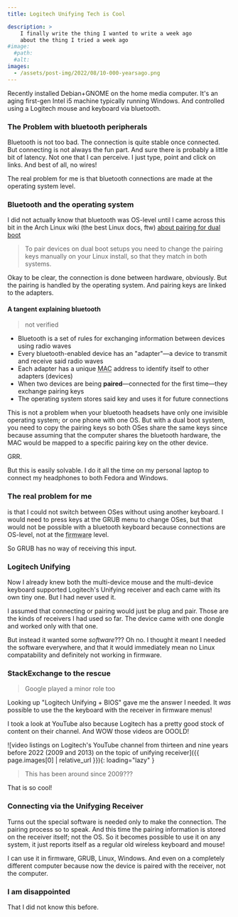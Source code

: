 ```yaml
---
title: Logitech Unifying Tech is Cool

description: >
    I finally write the thing I wanted to write a week ago
    about the thing I tried a week ago
#image:
  #path:
  #alt:
images:
  - /assets/post-img/2022/08/10-000-yearsago.png
---
```


Recently installed Debian+GNOME on the home media computer.
It's an aging first-gen Intel i5 machine typically running Windows.
And controlled using a Logitech mouse and keyboard via bluetooth.

### The Problem with bluetooth peripherals

Bluetooth is not too bad. The connection is quite stable once
connected. But connecting is not always the fun part. And sure
there is probably a little bit of latency. Not one that I can
perceive. I just type, point and click on links. And best of
all, no wires!

The real problem for me is that bluetooth connections are made
at the operating system level.

### Bluetooth and the operating system

I did not actually know that bluetooth was OS-level until I
came across this bit in the Arch Linux wiki (the best Linux docs, ftw)
[about pairing for dual boot](https://wiki.archlinux.org/title/bluetooth#Dual_boot_pairing)

> To pair devices on dual boot setups you need to change the pairing
> keys manually on your Linux install, so that they match in both systems.

Okay to be clear, the connection is done between hardware, obviously.
But the pairing is handled by the operating system. And pairing keys
are linked to the adapters.

#### A tangent explaining bluetooth
> not verified

- Bluetooth is a set of rules for exchanging information between devices
using radio waves
- Every bluetooth-enabled device has an "adapter"&mdash;a device to
transmit and receive said radio waves
- Each adapter has a unique <abbr title="media access control">MAC</abbr> address
to identify itself to other adapters (devices)
- When two devices are being **paired**&mdash;connected for the first time&mdash;they exchange pairing keys
- The operating system stores said key and uses it for future connections

This is not a problem when your bluetooth headsets have only one invisible
operating system; or one phone with one OS. But with a dual boot system,
you need to copy the pairing keys so both OSes share the same keys since
because assuming that the computer shares the bluetooth hardware, the MAC
would be mapped to a specific pairing key on the other device.

GRR.

But this is easily solvable. I do it all the time on my personal laptop
to connect my headphones to both Fedora and Windows.

### The real problem for me

is that I could not switch between OSes without using another keyboard.
I would need to press keys at the GRUB menu to change OSes, but that
would not be possible with a bluetooth keyboard because connections
are OS-level, not at the <abbr title="BIOS/UEFI">firmware</abbr> level.

So GRUB has no way of receiving this input.

### Logitech Unifying

Now I already knew both the multi-device mouse and the multi-device keyboard
supported Logitech's Unifying
receiver and each came with its own tiny one. But I had never used it.

I assumed that connecting or pairing would just be plug and pair. Those are
the kinds of receivers I had used so far. The device came with one dongle
and worked only with that one.

But instead it wanted some *software*??? Oh no. I thought it meant I needed
the software everywhere, and that it would immediately mean no Linux
compatability and definitely not working in firmware.

### StackExchange to the rescue
> Google played a minor role too

Looking up "Logitech Unifying + BIOS" gave me the answer I needed. It *was*
possible to use the the keyboard with the receiver in firmware menus!

I took a look at YouTube also because Logitech has a pretty good stock of
content on their channel. And WOW those videos are OOOLD!

![video listings on Logitech's YouTube channel from thirteen and nine years
before 2022 (2009 and 2013) on the topic of unifying receiver]({{ page.images[0] | relative_url }}){: loading="lazy" }

> This has been around since 2009???

That is so cool!

### Connecting via the Unifyging Receiver

Turns out the special software is needed only to make the connection.
The pairing process so to speak. And this time the pairing information
is stored on the receiver itself; not the OS. So it becomes possible to
use it on any system, it just reports itself as a regular old wireless
keyboard and mouse!

I can use it in firmware, GRUB, Linux, Windows. And even on a completely
different computer because now the device is paired with the receiver,
not the computer.

### I am disappointed

That I did not know this before.

